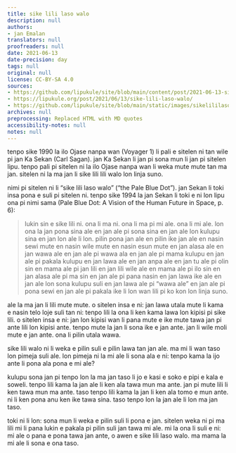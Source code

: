 ```yaml
---
title: sike lili laso walo
description: null
authors:
- jan Emalan
translators: null
proofreaders: null
date: 2021-06-13
date-precision: day
tags: null
original: null
license: CC-BY-SA 4.0
sources:
- https://github.com/lipukule/site/blob/main/content/post/2021-06-13-sike_lili_laso_walo.md
- https://lipukule.org/post/2021/06/13/sike-lili-laso-walo/
- https://github.com/lipukule/site/blob/main/static/images/sikelililasowalo.png
archives: null
preprocessing: Replaced HTML with MD quotes
accessibility-notes: null
notes: null
---
```


tenpo sike 1990 la ilo Ojase nanpa wan (Voyager 1) li pali e sitelen ni tan wile pi jan Ka
Sekan (Carl Sagan). jan Ka Sekan li jan pi sona mun li jan pi sitelen lipu. tenpo pali pi
sitelen ni la ilo Ojase nanpa wan li weka mute mute tan ma jan. sitelen ni la ma jan li
sike lili lili walo lon linja suno.

nimi pi sitelen ni li “sike lili laso walo” (“the Pale Blue Dot”). jan Sekan li toki insa pona
e suli pi sitelen ni. tenpo sike 1994 la jan Sekan li toki e ni lon lipu ona pi nimi sama
(Pale Blue Dot: A Vision of the Human Future in Space, p. 6):

> lukin sin e sike lili ni. ona li ma ni. ona li ma pi mi ale. ona li mi ale.
> lon ona la jan pona sina ale
> en jan ale pi sona sina
> en jan ale lon kulupu sina
> en jan lon ale li lon.
> pilin pona jan ale
> en pilin ike jan ale
> en nasin sewi mute
> en nasin wile mute
> en nasin esun mute
> en jan alasa ale
> en jan wawa ale
> en jan ale pi wawa ala
> en jan ale pi mama kulupu
> en jan ale pi pakala kulupu
> en jan lawa ale
> en jan anpa ale
> en jan tu ale pi olin sin
> en mama ale pi jan lili
> en jan lili wile ale
> en mama ale pi ilo sin
> en jan alasa ale pi ma sin
> en jan ale pi pana nasin
> en jan lawa ike ale
> en jan ale lon sona kulupu suli
> en jan lawa ale pi “wawa ale”
> en jan ale pi pona sewi
> en jan ale pi pakala ike
> li lon wan lili pi ko kon lon linja suno.

ale la ma jan li lili mute mute.
o sitelen insa e ni: jan lawa utala mute li kama e nasin telo loje suli tan ni:
tenpo lili la ona li ken kama lawa lon kipisi pi sike lili. o sitelen insa e ni: jan lon
kipisi wan li pana mute e ike mute tawa jan pi ante lili lon kipisi ante. tenpo
mute la jan li sona ike e jan ante. jan li wile moli mute e jan ante. ona li pilin
utala wawa.

sike lili walo ni li weka e pilin suli e pilin lawa tan jan ale. ma mi li wan taso lon
pimeja suli ale. lon pimeja ni la mi ale li sona ala e ni: tenpo kama la ijo ante li
pona ala pona e mi ale?

kulupu sona jan pi tenpo lon la ma jan taso li jo e kasi e soko e pipi e kala e
soweli. tenpo lili kama la jan ale li ken ala tawa mun ma ante. jan pi mute lili li
ken tawa mun ma ante. taso tenpo lili kama la jan li ken ala tomo e mun ante.
ni li ken pona anu ken ike tawa sina. taso tenpo lon la jan ale li lon ma jan taso.

toki ni li lon: sona mun li weka e pilin suli li pona e jan. sitelen weka ni pi ma lili
mi li pana lukin e pakala pi pilin suli jan tawa mi ale. mi la ona li suli e ni: mi ale
o pana e pona tawa jan ante, o awen e sike lili laso walo. ma mama la mi ale li
sona e ona taso.